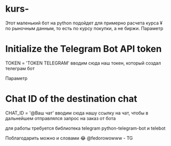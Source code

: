 # kurs-
Этот маленький бот на python подойдет для примерно расчета курса ¥ по рыночным данным, то есть по курсу покупки, а не биржи. 
Параметр 
# Initialize the Telegram Bot API token
TOKEN = 'TOKEN TELEGRAM' вводим сюда наш токен, который создал телеграм бот 

Параметр
# Chat ID of the destination chat
CHAT_ID = '@Ваш чат' вводим сюда нашу ссылку на чат, чтобы в дальнейшем отправлялся запрос на заказ от бота

для работы требуется библиотека telegram python-telegram-bot и telebot 

Поблагодарить можно и словами 😂
@fedorowowww - TG
